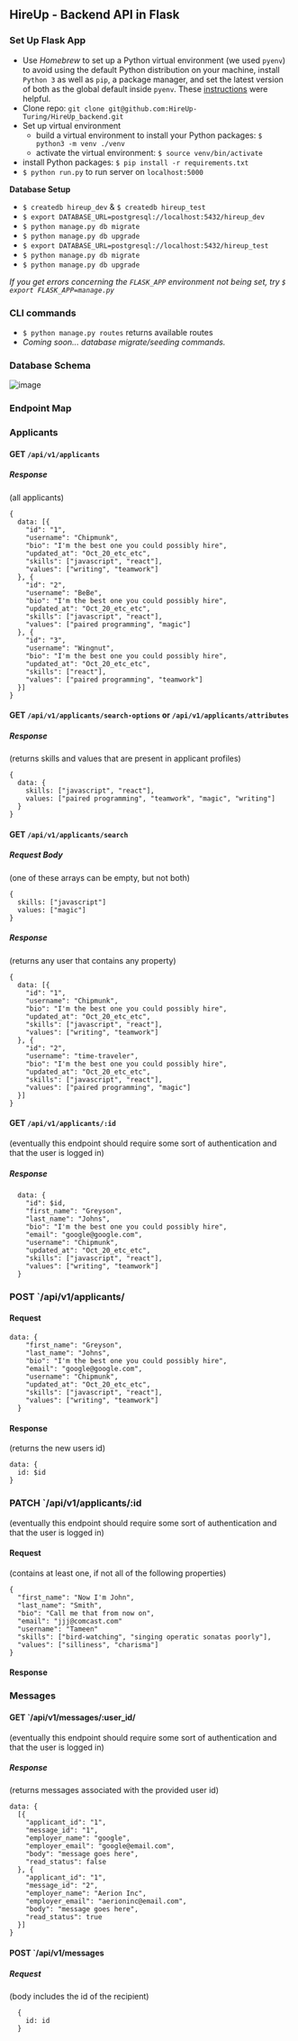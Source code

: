 ## HireUp - Backend API in Flask

### Set Up Flask App
- Use _Homebrew_ to set up a Python virtual environment (we used `pyenv`) to avoid using the default Python distribution on your machine, install `Python 3` as well as `pip`, a package manager, and set the latest version of both as the global default inside `pyenv`. These [instructions](https://opensource.com/article/19/5/python-3-default-mac#what-to-do) were helpful.
- Clone repo: `git clone git@github.com:HireUp-Turing/HireUp_backend.git`
- Set up virtual environment
  - build a virtual environment to install your Python packages: `$ python3 -m venv ./venv`
  - activate the virtual environment: `$ source venv/bin/activate`
- install Python packages: `$ pip install -r requirements.txt`
- `$ python run.py` to run server on `localhost:5000`

**Database Setup**
- `$ createdb hireup_dev` & `$ createdb hireup_test`
- `$ export DATABASE_URL=postgresql://localhost:5432/hireup_dev`
- `$ python manage.py db migrate`
- `$ python manage.py db upgrade`
- `$ export DATABASE_URL=postgresql://localhost:5432/hireup_test`
- `$ python manage.py db migrate`
- `$ python manage.py db upgrade`

_If you get errors concerning the `FLASK_APP` environment not being set, try `$ export FLASK_APP=manage.py`_

### CLI commands
- `$ python manage.py routes` returns available routes
- _Coming soon... database migrate/seeding commands._

### Database Schema
![image](https://user-images.githubusercontent.com/62635544/96819356-a6626380-13e0-11eb-8398-eef92ca100f3.png)

### Endpoint Map

### Applicants
#### GET `/api/v1/applicants` 
##### Response
(all applicants)
```
{ 
  data: [{
​    "id": "1",
​    "username": "Chipmunk",
    "bio": "I'm the best one you could possibly hire",
​    "updated_at": "Oct_20_etc_etc",
​    "skills": ["javascript", "react"],
​    "values": ["writing", "teamwork"]
  }, {
​    "id": "2",
​    "username": "BeBe",
    "bio": "I'm the best one you could possibly hire",
​    "updated_at": "Oct_20_etc_etc",
​    "skills": ["javascript", "react"],
​    "values": ["paired programming", "magic"]
  }, {
​    "id": "3",
​    "username": "Wingnut",
    "bio": "I'm the best one you could possibly hire",
​    "updated_at": "Oct_20_etc_etc",
​    "skills": ["react"],
​    "values": ["paired programming", "teamwork"]
  }]
}
```
#### GET `/api/v1/applicants/search-options` or `/api/v1/applicants/attributes`
##### Response
(returns skills and values that are present in applicant profiles)
```
{
  data: {
    skills: ["javascript", "react"],
    values: ["paired programming", "teamwork", "magic", "writing"]
  }
}
```
#### GET `/api/v1/applicants/search`
##### Request Body
(one of these arrays can be empty, but not both)
```
{
  skills: ["javascript"]
  values: ["magic"]
}
```
##### Response
(returns any user that contains any property)
```
{ 
  data: [{
​    "id": "1",
​    "username": "Chipmunk",
    "bio": "I'm the best one you could possibly hire",
​    "updated_at": "Oct_20_etc_etc",
​    "skills": ["javascript", "react"],
​    "values": ["writing", "teamwork"]
  }, {
​    "id": "2",
​    "username": "time-traveler",
    "bio": "I'm the best one you could possibly hire",
​    "updated_at": "Oct_20_etc_etc",
​    "skills": ["javascript", "react"],
​    "values": ["paired programming", "magic"]
  }]
}
```
#### GET `/api/v1/applicants/:id`
(eventually this endpoint should require some sort of authentication and that the user is logged in)
##### Response
```
  data: {
    "id": $id,
    "first_name": "Greyson",
    "last_name": "Johns",
    "bio": "I'm the best one you could possibly hire",
    "email": "google@google.com",
    "username": "Chipmunk",
​    "updated_at": "Oct_20_etc_etc",
​    "skills": ["javascript", "react"],
​    "values": ["writing", "teamwork"]
  }
```
### POST `/api/v1/applicants/
#### Request
```
data: {
    "first_name": "Greyson",
    "last_name": "Johns",
    "bio": "I'm the best one you could possibly hire",
    "email": "google@google.com",
    "username": "Chipmunk",
​    "updated_at": "Oct_20_etc_etc",
​    "skills": ["javascript", "react"],
​    "values": ["writing", "teamwork"]
  }

```
#### Response
(returns the new users id)
```
data: {
  id: $id
}
```
### PATCH  `/api/v1/applicants/:id
(eventually this endpoint should require some sort of authentication and that the user is logged in)
#### Request
(contains at least one, if not all of the following properties)
```
{
  "first_name": "Now I'm John",
  "last_name": "Smith",
  "bio": "Call me that from now on",
  "email": "jjj@comcast.com"
  "username": "Tameen"
  "skills": ["bird-watching", "singing operatic sonatas poorly"],
  "values": ["silliness", "charisma"]
}
```
#### Response
### Messages
#### GET `/api/v1/messages/:user_id/
(eventually this endpoint should require some sort of authentication and that the user is logged in)
##### Response
(returns messages associated with the provided user id)
```
data: {
  [{
    "applicant_id": "1",
    "message_id": "1",
​    "employer_name": "google",
​    "employer_email": "google@email.com",
​    "body": "message goes here",
​    "read_status": false
​  }, {
​    "applicant_id": "1",
    "message_id": "2",
​    "employer_name": "Aerion Inc",
​    "employer_email": "aerioninc@email.com",
​    "body": "message goes here",
​    "read_status": true
​  }]
}
```
#### POST `/api/v1/messages
##### Request
(body includes the id of the recipient)
```
  {
    id: id
  }
```

